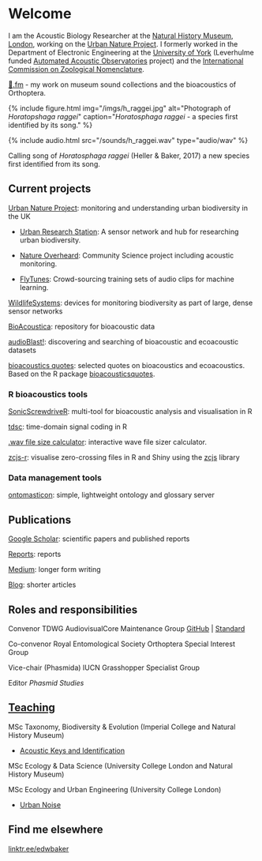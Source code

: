 # Welcome

I am the Acoustic Biology Researcher at the [Natural History Museum, London](https://www.nhm.ac.uk), working on the [Urban Nature Project](https://www.nhm.ac.uk/about-us/urban-nature-project.html). I formerly worked in the Department of Electronic Engineering at the [University of York](https://york.ac.uk) (Leverhulme funded [Automated Acoustic Observatories](aao) project) and the [International Commission on Zoological Nomenclature](http://iczn.org).

[🦗.fm](https://🦗.fm/) - my work on museum sound collections and the bioacoustics of Orthoptera.

{% include figure.html img="/imgs/h_raggei.jpg" alt="Photograph of <i>Horatopshaga raggei</i>" caption="<i>Horatosphaga raggei</i> - a species first identified by its song." %}

{% include audio.html src="/sounds/h_raggei.wav" type="audio/wav" %}

Calling song of _Horatosphaga raggei_ (Heller & Baker, 2017) a new species first identified from its song.

## Current projects

[Urban Nature Project](https://www.nhm.ac.uk/about-us/urban-nature-project.html): monitoring and understanding urban biodiversity in the UK

- [Urban Research Station](/urban-research-station.md): A sensor network and hub for researching urban biodiversity.

- [Nature Overheard](https://ebaker.me.uk/nature-overheard): Community Science project including acoustic monitoring.

- [FlyTunes](/flytunes): Crowd-sourcing training sets of audio clips for machine learning.

[WildlifeSystems](https://wildlife.systems): devices for monitoring biodiversity as part of large, dense sensor networks

[BioAcoustica](https://bio.acousti.ca): repository for bioacoustic data

[audioBlast!](https://audioblast.org): discovering and searching of bioacoustic and ecoacoustic datasets

[bioacoustics quotes](https://shiny.ebaker.me.uk/shiny-bioacousticsquotes/): selected quotes on bioacoustics and ecoacoustics. Based on the R package [bioacousticsquotes](https://quotes.acousti.cloud).

### R bioacoustics tools

[SonicScrewdriveR](https://sonicscrewdriver.ebaker.me.uk): multi-tool for bioacoustic analysis and visualisation in R

[tdsc](https://github.com/edwbaker/tdsc): time-domain signal coding in R

[.wav file size calculator](https://shiny.ebaker.me.uk/shiny-wav_filesize/): interactive wave file sizer calculator.

[zcjs-r](https://github.com/BioAcoustica/zcjs-r): visualise zero-crossing files in R and Shiny using the [zcjs](https://github.com/BioAcoustica/zcjs) library

### Data management tools

[ontomasticon](https://ontomasticon.github.io/): simple, lightweight ontology and glossary server

## Publications

[Google Scholar](https://scholar.google.com/citations?user=44XAtwYAAAAJ): scientific papers and published reports

[Reports](/reports): reports

[Medium](https://edwbaker.medium.com/): longer form writing

[Blog](https://pblog.ebaker.me.uk): shorter articles

## Roles and responsibilities

Convenor TDWG AudiovisualCore Maintenance Group [GitHub](https://github.com/tdwg/ac) \| [Standard](https://www.tdwg.org/standards/ac/)

Co-convenor Royal Entomological Society Orthoptera Special Interest Group

Vice-chair (Phasmida) IUCN Grasshopper Specialist Group

Editor _Phasmid Studies_

## [Teaching](/teaching)

MSc Taxonomy, Biodiversity & Evolution (Imperial College and Natural History Museum)

- [Acoustic Keys and Identification](/teaching/IC-AcousticKeys/)

MSc Ecology & Data Science (University College London and Natural History Museum)

MSc Ecology and Urban Engineering (University College London)

- [Urban Noise](/teaching/UCL-UrbanNoise/)

## Find me elsewhere

[linktr.ee/edwbaker](https://linktr.ee/edwbaker)
